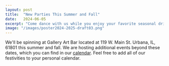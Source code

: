 ```yaml
---
layout: post
title:  "New Parties This Summer and Fall"
date:   2024-06-05
excerpt: "Come dance with us while you enjoy your favorite seasonal drinks."
image: "/images/poster2024-2025-draft03.png"
---
```


We'll be spinning at Gallery Art Bar located at 119 W. Main St. Urbana, IL, 61801 this summer and fall. We are hosting additional events beyond these dates, which you can find in our [calendar](https://wearedtb.com/calendar/). Feel free to add all of our festivities to your personal calendar.

